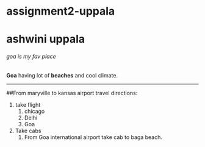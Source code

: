 # assignment2-uppala
# ashwini uppala
###### goa is my fav place
**Goa** having lot of **beaches** and cool climate.
* * *
##From maryville to kansas airport travel directions:
1. take flight
    1. chicago
    2. Delhi
    3. Goa
2. Take cabs
    1. From Goa international airport take cab to baga beach.



